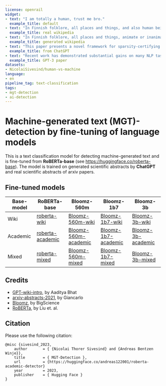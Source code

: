 ```yaml
---
license: openrail
widget:
- text: "I am totally a human, trust me bro."
  example_title: default
- text: "In Finnish folklore, all places and things, and also human beings, have a haltija (a genius, guardian spirit) of their own. One such haltija is called etiäinen—an image, doppelgänger, or just an impression that goes ahead of a person, doing things the person in question later does. For example, people waiting at home might hear the door close or even see a shadow or a silhouette, only to realize that no one has yet arrived. Etiäinen can also refer to some kind of a feeling that something is going to happen. Sometimes it could, for example, warn of a bad year coming. In modern Finnish, the term has detached from its shamanistic origins and refers to premonition. Unlike clairvoyance, divination, and similar practices, etiäiset (plural) are spontaneous and can't be induced. Quite the opposite, they may be unwanted and cause anxiety, like ghosts. Etiäiset need not be too dramatic and may concern everyday events, although ones related to e.g. deaths are common. As these phenomena are still reported today, they can be considered a living tradition, as a way to explain the psychological experience of premonition."
  example_title: real wikipedia
- text: "In Finnish folklore, all places and things, animate or inanimate, have a spirit or \"etiäinen\" that lives there. Etiäinen can manifest in many forms, but is usually described as a kind, elderly woman with white hair. She is the guardian of natural places and often helps people in need. Etiäinen has been a part of Finnish culture for centuries and is still widely believed in today. Folklorists study etiäinen to understand Finnish traditions and how they have changed over time."
  example_title: generated wikipedia
- text: "This paper presents a novel framework for sparsity-certifying graph decompositions, which are important tools in various areas of computer science, including algorithm design, complexity theory, and optimization. Our approach is based on the concept of \"cut sparsifiers,\" which are sparse graphs that preserve the cut structure of the original graph up to a certain error bound. We show that cut sparsifiers can be efficiently constructed using a combination of spectral techniques and random sampling, and we use them to develop new algorithms for decomposing graphs into sparse subgraphs."
  example_title: from ChatGPT
- text: "Recent work has demonstrated substantial gains on many NLP tasks and benchmarks by pre-training on a large corpus of text followed by fine-tuning on a specific task. While typically task-agnostic in architecture, this method still requires task-specific fine-tuning datasets of thousands or tens of thousands of examples. By contrast, humans can generally perform a new language task from only a few examples or from simple instructions - something which current NLP systems still largely struggle to do. Here we show that scaling up language models greatly improves task-agnostic, few-shot performance, sometimes even reaching competitiveness with prior state-of-the-art fine-tuning approaches. Specifically, we train GPT-3, an autoregressive language model with 175 billion parameters, 10x more than any previous non-sparse language model, and test its performance in the few-shot setting. For all tasks, GPT-3 is applied without any gradient updates or fine-tuning, with tasks and few-shot demonstrations specified purely via text interaction with the model. GPT-3 achieves strong performance on many NLP datasets, including translation, question-answering, and cloze tasks, as well as several tasks that require on-the-fly reasoning or domain adaptation, such as unscrambling words, using a novel word in a sentence, or performing 3-digit arithmetic. At the same time, we also identify some datasets where GPT-3's few-shot learning still struggles, as well as some datasets where GPT-3 faces methodological issues related to training on large web corpora. Finally, we find that GPT-3 can generate samples of news articles which human evaluators have difficulty distinguishing from articles written by humans. We discuss broader societal impacts of this finding and of GPT-3 in general."
  example_title: GPT-3 paper
datasets:
- NicolaiSivesind/human-vs-machine
language:
- en
pipeline_tag: text-classification
tags:
- mgt-detection
- ai-detection
---
```


# Machine-generated text (MGT)-detection by fine-tuning of language models

This is a text classification model for detecting machine-generated text and is fine-tuned from **RoBERTa-base** (see https://huggingface.co/roberta-base). The model is trained on generated scientific abstracts by **ChatGPT** and real scientific abstracts of arxiv papers.




## Fine-tuned models

| Base-model | RoBERTa-base                                                                   | Bloomz-560m                                                                                | Bloomz-1b7                                                                               | Bloomz-3b                                                                              |
|------------|--------------------------------------------------------------------------------|--------------------------------------------------------------------------------------------|------------------------------------------------------------------------------------------|----------------------------------------------------------------------------------------|
| Wiki       | [roberta-wiki](https://huggingface.co/andreas122001/roberta-academic-detector) | [Bloomz-560m-wiki](https://huggingface.co/andreas122001/bloomz-560m-wiki-detector)         | [Bloomz-1b7-wiki](https://huggingface.co/andreas122001/bloomz-1b7-wiki-detector)         | [Bloomz-3b-wiki](https://huggingface.co/andreas122001/bloomz-3b-wiki-detector)         |
| Academic   | [roberta-academic](https://huggingface.co/andreas122001/roberta-wiki-detector) | [Bloomz-560m-academic](https://huggingface.co/andreas122001/bloomz-560m-academic-detector) | [Bloomz-1b7-academic](https://huggingface.co/andreas122001/bloomz-1b7-academic-detector) | [Bloomz-3b-academic](https://huggingface.co/andreas122001/bloomz-3b-academic-detector) |
| Mixed      | [roberta-mixed](https://huggingface.co/andreas122001/roberta-mixed-detector)   | [Bloomz-560m-mixed](https://huggingface.co/andreas122001/bloomz-560m-mixed-detector)       | [Bloomz-1b7-mixed](https://huggingface.co/andreas122001/bloomz-1b7-mixed-detector)       | [Bloomz-3b-mixed](https://huggingface.co/andreas122001/bloomz-3b-mixed-detector)       |


## Credits

- [GPT-wiki-intro](https://huggingface.co/datasets/aadityaubhat/GPT-wiki-intro), by Aaditya Bhat
- [arxiv-abstracts-2021](https://huggingface.co/datasets/gfissore/arxiv-abstracts-2021), by Giancarlo
- [Bloomz](bigscience/bloomz), by BigScience
- [RoBERTa](https://huggingface.co/roberta-base), by Liu et. al.




## Citation

Please use the following citation:

```
@misc {sivesind_2023,
    author       = { {Nicolai Thorer Sivesind} and {Andreas Bentzen Winje}},
    title        = { MGT-Detection },
    url          = {https://huggingface.co/andreas122001/roberta-academic-detector}
    year         = 2023,
    publisher    = { Hugging Face }
}
```

